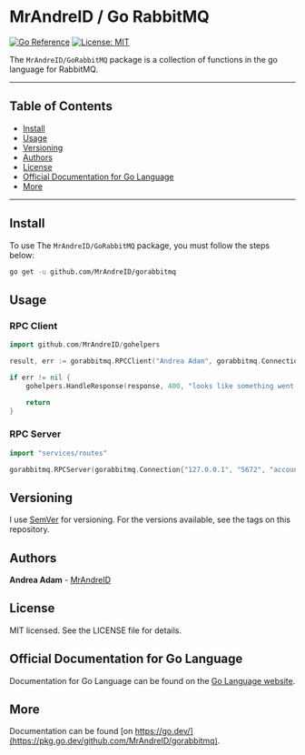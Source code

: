 # MrAndreID / Go RabbitMQ

[![Go Reference](https://pkg.go.dev/badge/github.com/MrAndreID/gorabbitmq.svg)](https://pkg.go.dev/github.com/MrAndreID/gorabbitmq) [![License: MIT](https://img.shields.io/badge/License-MIT-yellow.svg)](https://opensource.org/licenses/MIT)

The `MrAndreID/GoRabbitMQ` package is a collection of functions in the go language for RabbitMQ.

---

## Table of Contents

* [Install](#install)
* [Usage](#usage)
* [Versioning](#versioning)
* [Authors](#authors)
* [License](#license)
* [Official Documentation for Go Language](#official-documentation-for-go-language)
* [More](#more)

---

## Install

To use The `MrAndreID/GoRabbitMQ` package, you must follow the steps below:

```sh
go get -u github.com/MrAndreID/gorabbitmq
```

## Usage

### RPC Client

```go
import github.com/MrAndreID/gohelpers

result, err := gorabbitmq.RPCClient("Andrea Adam", gorabbitmq.Connection{"127.0.0.1", "5672", "account", "account", "account"}, gorabbitmq.QueueSetting{"account", true, false, false, false, nil}, gorabbitmq.ConsumeSetting{"", true, false, false, false, nil}, gorabbitmq.OtherSetting{"account", "60000", false, false, 18})

if err != nil {
    gohelpers.HandleResponse(response, 400, "looks like something went wrong", err)

    return
}
```

### RPC Server

```go
import "services/routes"

gorabbitmq.RPCServer(gorabbitmq.Connection{"127.0.0.1", "5672", "account", "account", "account"}, gorabbitmq.QueueSetting{"account", true, false, false, false, nil}, gorabbitmq.QosSetting{1, 0, false}, gorabbitmq.ConsumeSetting{"", false, false, false, false, nil}, gorabbitmq.OtherSetting{"account", "60000", false, false, 18}, routes.HandleRequest)
```

## Versioning

I use [SemVer](https://semver.org/) for versioning. For the versions available, see the tags on this repository. 

## Authors

**Andrea Adam** - [MrAndreID](https://github.com/MrAndreID/)

## License

MIT licensed. See the LICENSE file for details.

## Official Documentation for Go Language

Documentation for Go Language can be found on the [Go Language website](https://golang.org/doc/).

## More

Documentation can be found [on https://go.dev/](https://pkg.go.dev/github.com/MrAndreID/gorabbitmq).
